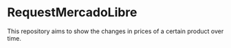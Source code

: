 # RequestMercadoLibre
This repository aims to show the changes in prices of a certain product over time.
